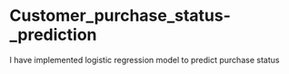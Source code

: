 # Customer_purchase_status-_prediction
I have implemented logistic regression model to predict purchase status
